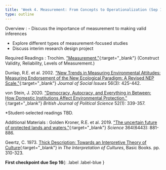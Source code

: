 ```yaml
---
title: 'Week 4. Measurement: From Concepts to Operationalization (Sep 18)'
type: outline
---
```


Overview
: - Discuss the importance of measurement to making valid inferences
  - Explore different types of measurement-focused studies
  - Discuss interim research design project

Required Readings
: Trochim. ["Measurement."](https://conjointly.com/kb/measurement-in-research/){:target="_blank"} (Construct Validity, Reliability, Levels of Measurement.)

  Dunlap, R.E. et al. 2002. ["New Trends in Measuring Environmental Attitudes: Measuring Endorsement of the New Ecological Paradigm: A Revised NEP Scale."](https://doi.org/10.1111/0022-4537.00176){:target="_blank"} _Journal of Social Issues_ 56(3): 425-442.
  
  von Stein, J. 2020. ["Democracy, Autocracy, and Everything in Between: How Domestic Institutions Affect Environmental Protection."](https://doi.org/10.1017/S000712342000054X){:target="_blank"} _British Journal of Political Science_ 52(1): 339-357.
  
  *Student-selected readings TBD.

Additional Materials
: Golden Kroner, R.E. et al. 2019. ["The uncertain future of protected lands and waters."](https://doi.org/10.1126/science.aau5525){:target="_blank"} _Science_ 364(6443): 881-886.
  
  Geertz, C. 1973. [Thick Description: Towards an Interpretive Theory of Culture](https://philpapers.org/archive/GEETTD.pdf){:target="_blank"} in _The Interpretation of Cultures_, Basic Books. pp. 310-323.

**First checkpoint due Sep 16**{: .label .label-blue }